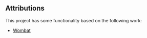 ## Attributions

This project has some functionality based on the following work:

* [Wombat](https://github.com/rogchap/wombat)
